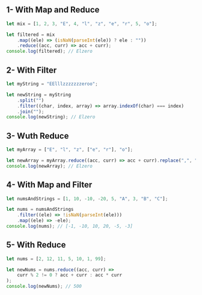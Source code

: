 ## 1- With Map and Reduce

```js
let mix = [1, 2, 3, "E", 4, "l", "z", "e", "r", 5, "o"];

let filtered = mix
	.map((ele) => (isNaN(parseInt(ele)) ? ele : ""))
	.reduce((acc, curr) => acc + curr);
console.log(filtered); // Elzero
```

## 2- With Filter

```js
let myString = "EElllzzzzzzzeroo";

let newString = myString
	.split("")
	.filter((char, index, array) => array.indexOf(char) === index)
	.join("");
console.log(newString); // Elzero
```

## 3- Wuth Reduce

```js
let myArray = ["E", "l", "z", ["e", "r"], "o"];

let newArray = myArray.reduce((acc, curr) => acc + curr).replace(",", "");
console.log(newArray); // Elzero
```

## 4- With Map and Filter

```js
let numsAndStrings = [1, 10, -10, -20, 5, "A", 3, "B", "C"];

let nums = numsAndStrings
	.filter((ele) => !isNaN(parseInt(ele)))
	.map((ele) => -ele);
console.log(nums); // [-1, -10, 10, 20, -5, -3]
```

## 5- With Reduce

```js
let nums = [2, 12, 11, 5, 10, 1, 99];

let newNums = nums.reduce((acc, curr) =>
	curr % 2 != 0 ? acc + curr : acc * curr
);
console.log(newNums); // 500
```
